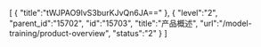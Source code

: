 [
	{
		"title":"tWJPAO9lvS3burKJvQn6JA=="
	},
	{
		"level":"2",
		"parent_id":"15702",
		"id":"15703",
		"title":"产品概述",
		"url":"/model-training/product-overview",
		"status":"2"
	}
]